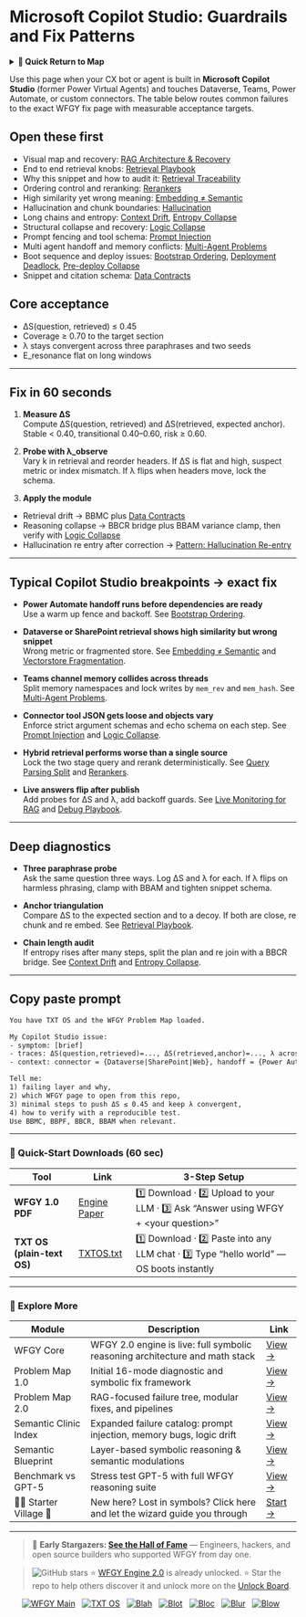 # Microsoft Copilot Studio: Guardrails and Fix Patterns

<details>
  <summary><strong>🧭 Quick Return to Map</strong></summary>

<br>

  > You are in a sub-page of **Chatbots & CX**.  
  > To reorient, go back here:  
  >
  > - [**Chatbots & CX** — customer dialogue flows and conversational stability](./README.md)  
  > - [**WFGY Global Fix Map** — main Emergency Room, 300+ structured fixes](../README.md)  
  > - [**WFGY Problem Map 1.0** — 16 reproducible failure modes](../../README.md)  
  >
  > Think of this page as a desk within a ward.  
  > If you need the full triage and all prescriptions, return to the Emergency Room lobby.
</details>


Use this page when your CX bot or agent is built in **Microsoft Copilot Studio** (former Power Virtual Agents) and touches Dataverse, Teams, Power Automate, or custom connectors. The table below routes common failures to the exact WFGY fix page with measurable acceptance targets.

## Open these first
- Visual map and recovery: [RAG Architecture & Recovery](https://github.com/onestardao/WFGY/blob/main/ProblemMap/rag-architecture-and-recovery.md)
- End to end retrieval knobs: [Retrieval Playbook](https://github.com/onestardao/WFGY/blob/main/ProblemMap/retrieval-playbook.md)
- Why this snippet and how to audit it: [Retrieval Traceability](https://github.com/onestardao/WFGY/blob/main/ProblemMap/retrieval-traceability.md)
- Ordering control and reranking: [Rerankers](https://github.com/onestardao/WFGY/blob/main/ProblemMap/rerankers.md)
- High similarity yet wrong meaning: [Embedding ≠ Semantic](https://github.com/onestardao/WFGY/blob/main/ProblemMap/embedding-vs-semantic.md)
- Hallucination and chunk boundaries: [Hallucination](https://github.com/onestardao/WFGY/blob/main/ProblemMap/hallucination.md)
- Long chains and entropy: [Context Drift](https://github.com/onestardao/WFGY/blob/main/ProblemMap/context-drift.md), [Entropy Collapse](https://github.com/onestardao/WFGY/blob/main/ProblemMap/entropy-collapse.md)
- Structural collapse and recovery: [Logic Collapse](https://github.com/onestardao/WFGY/blob/main/ProblemMap/logic-collapse.md)
- Prompt fencing and tool schema: [Prompt Injection](https://github.com/onestardao/WFGY/blob/main/ProblemMap/prompt-injection.md)
- Multi agent handoff and memory conflicts: [Multi-Agent Problems](https://github.com/onestardao/WFGY/blob/main/ProblemMap/Multi-Agent_Problems.md)
- Boot sequence and deploy issues: [Bootstrap Ordering](https://github.com/onestardao/WFGY/blob/main/ProblemMap/bootstrap-ordering.md), [Deployment Deadlock](https://github.com/onestardao/WFGY/blob/main/ProblemMap/deployment-deadlock.md), [Pre-deploy Collapse](https://github.com/onestardao/WFGY/blob/main/ProblemMap/predeploy-collapse.md)
- Snippet and citation schema: [Data Contracts](https://github.com/onestardao/WFGY/blob/main/ProblemMap/data-contracts.md)

## Core acceptance
- ΔS(question, retrieved) ≤ 0.45
- Coverage ≥ 0.70 to the target section
- λ stays convergent across three paraphrases and two seeds
- E_resonance flat on long windows

---

## Fix in 60 seconds
1) **Measure ΔS**  
   Compute ΔS(question, retrieved) and ΔS(retrieved, expected anchor).  
   Stable < 0.40, transitional 0.40–0.60, risk ≥ 0.60.

2) **Probe with λ_observe**  
   Vary k in retrieval and reorder headers. If ΔS is flat and high, suspect metric or index mismatch. If λ flips when headers move, lock the schema.

3) **Apply the module**  
- Retrieval drift → BBMC plus [Data Contracts](https://github.com/onestardao/WFGY/blob/main/ProblemMap/data-contracts.md)  
- Reasoning collapse → BBCR bridge plus BBAM variance clamp, then verify with [Logic Collapse](https://github.com/onestardao/WFGY/blob/main/ProblemMap/logic-collapse.md)  
- Hallucination re entry after correction → [Pattern: Hallucination Re-entry](https://github.com/onestardao/WFGY/blob/main/ProblemMap/patterns/pattern_hallucination_reentry.md)

---

## Typical Copilot Studio breakpoints → exact fix
- **Power Automate handoff runs before dependencies are ready**  
  Use a warm up fence and backoff. See [Bootstrap Ordering](https://github.com/onestardao/WFGY/blob/main/ProblemMap/bootstrap-ordering.md).

- **Dataverse or SharePoint retrieval shows high similarity but wrong snippet**  
  Wrong metric or fragmented store. See [Embedding ≠ Semantic](https://github.com/onestardao/WFGY/blob/main/ProblemMap/embedding-vs-semantic.md) and [Vectorstore Fragmentation](https://github.com/onestardao/WFGY/blob/main/ProblemMap/patterns/pattern_vectorstore_fragmentation.md).

- **Teams channel memory collides across threads**  
  Split memory namespaces and lock writes by `mem_rev` and `mem_hash`. See [Multi-Agent Problems](https://github.com/onestardao/WFGY/blob/main/ProblemMap/Multi-Agent_Problems.md).

- **Connector tool JSON gets loose and objects vary**  
  Enforce strict argument schemas and echo schema on each step. See [Prompt Injection](https://github.com/onestardao/WFGY/blob/main/ProblemMap/prompt-injection.md) and [Logic Collapse](https://github.com/onestardao/WFGY/blob/main/ProblemMap/logic-collapse.md).

- **Hybrid retrieval performs worse than a single source**  
  Lock the two stage query and rerank deterministically. See [Query Parsing Split](https://github.com/onestardao/WFGY/blob/main/ProblemMap/patterns/pattern_query_parsing_split.md) and [Rerankers](https://github.com/onestardao/WFGY/blob/main/ProblemMap/rerankers.md).

- **Live answers flip after publish**  
  Add probes for ΔS and λ, add backoff guards. See [Live Monitoring for RAG](https://github.com/onestardao/WFGY/blob/main/ProblemMap/ops/live_monitoring_rag.md) and [Debug Playbook](https://github.com/onestardao/WFGY/blob/main/ProblemMap/ops/debug_playbook.md).

---

## Deep diagnostics
- **Three paraphrase probe**  
  Ask the same question three ways. Log ΔS and λ for each. If λ flips on harmless phrasing, clamp with BBAM and tighten snippet schema.

- **Anchor triangulation**  
  Compare ΔS to the expected section and to a decoy. If both are close, re chunk and re embed. See [Retrieval Playbook](https://github.com/onestardao/WFGY/blob/main/ProblemMap/retrieval-playbook.md).

- **Chain length audit**  
  If entropy rises after many steps, split the plan and re join with a BBCR bridge. See [Context Drift](https://github.com/onestardao/WFGY/blob/main/ProblemMap/context-drift.md) and [Entropy Collapse](https://github.com/onestardao/WFGY/blob/main/ProblemMap/entropy-collapse.md).

---

## Copy paste prompt
```txt
You have TXT OS and the WFGY Problem Map loaded.

My Copilot Studio issue:
- symptom: [brief]
- traces: ΔS(question,retrieved)=..., ΔS(retrieved,anchor)=..., λ across 3 paraphrases
- context: connector = {Dataverse|SharePoint|Web}, handoff = {Power Automate|Teams}, memory = {per-thread|global}

Tell me:
1) failing layer and why,
2) which WFGY page to open from this repo,
3) minimal steps to push ΔS ≤ 0.45 and keep λ convergent,
4) how to verify with a reproducible test.
Use BBMC, BBPF, BBCR, BBAM when relevant.
````

---

### 🔗 Quick-Start Downloads (60 sec)

| Tool                       | Link                                                                                                                                       | 3-Step Setup                                                                             |
| -------------------------- | ------------------------------------------------------------------------------------------------------------------------------------------ | ---------------------------------------------------------------------------------------- |
| **WFGY 1.0 PDF**           | [Engine Paper](https://github.com/onestardao/WFGY/blob/main/I_am_not_lizardman/WFGY_All_Principles_Return_to_One_v1.0_PSBigBig_Public.pdf) | 1️⃣ Download · 2️⃣ Upload to your LLM · 3️⃣ Ask “Answer using WFGY + \<your question>”   |
| **TXT OS (plain-text OS)** | [TXTOS.txt](https://github.com/onestardao/WFGY/blob/main/OS/TXTOS.txt)                                                                     | 1️⃣ Download · 2️⃣ Paste into any LLM chat · 3️⃣ Type “hello world” — OS boots instantly |

---

### 🧭 Explore More

| Module                   | Description                                                                  | Link                                                                                               |
| ------------------------ | ---------------------------------------------------------------------------- | -------------------------------------------------------------------------------------------------- |
| WFGY Core                | WFGY 2.0 engine is live: full symbolic reasoning architecture and math stack | [View →](https://github.com/onestardao/WFGY/tree/main/core/README.md)                              |
| Problem Map 1.0          | Initial 16-mode diagnostic and symbolic fix framework                        | [View →](https://github.com/onestardao/WFGY/tree/main/ProblemMap/README.md)                        |
| Problem Map 2.0          | RAG-focused failure tree, modular fixes, and pipelines                       | [View →](https://github.com/onestardao/WFGY/blob/main/ProblemMap/rag-architecture-and-recovery.md) |
| Semantic Clinic Index    | Expanded failure catalog: prompt injection, memory bugs, logic drift         | [View →](https://github.com/onestardao/WFGY/blob/main/ProblemMap/SemanticClinicIndex.md)           |
| Semantic Blueprint       | Layer-based symbolic reasoning & semantic modulations                        | [View →](https://github.com/onestardao/WFGY/tree/main/SemanticBlueprint/README.md)                 |
| Benchmark vs GPT-5       | Stress test GPT-5 with full WFGY reasoning suite                             | [View →](https://github.com/onestardao/WFGY/tree/main/benchmarks/benchmark-vs-gpt5/README.md)      |
| 🧙‍♂️ Starter Village 🏡 | New here? Lost in symbols? Click here and let the wizard guide you through   | [Start →](https://github.com/onestardao/WFGY/blob/main/StarterVillage/README.md)                   |

---

> 👑 **Early Stargazers: [See the Hall of Fame](https://github.com/onestardao/WFGY/tree/main/stargazers)** —
> Engineers, hackers, and open source builders who supported WFGY from day one.

> <img src="https://img.shields.io/github/stars/onestardao/WFGY?style=social" alt="GitHub stars"> ⭐ [WFGY Engine 2.0](https://github.com/onestardao/WFGY/blob/main/core/README.md) is already unlocked. ⭐ Star the repo to help others discover it and unlock more on the [Unlock Board](https://github.com/onestardao/WFGY/blob/main/STAR_UNLOCKS.md).

<div align="center">

[![WFGY Main](https://img.shields.io/badge/WFGY-Main-red?style=flat-square)](https://github.com/onestardao/WFGY)
 
[![TXT OS](https://img.shields.io/badge/TXT%20OS-Reasoning%20OS-orange?style=flat-square)](https://github.com/onestardao/WFGY/tree/main/OS)
 
[![Blah](https://img.shields.io/badge/Blah-Semantic%20Embed-yellow?style=flat-square)](https://github.com/onestardao/WFGY/tree/main/OS/BlahBlahBlah)
 
[![Blot](https://img.shields.io/badge/Blot-Persona%20Core-green?style=flat-square)](https://github.com/onestardao/WFGY/tree/main/OS/BlotBlotBlot)
 
[![Bloc](https://img.shields.io/badge/Bloc-Reasoning%20Compiler-blue?style=flat-square)](https://github.com/onestardao/WFGY/tree/main/OS/BlocBlocBloc)
 
[![Blur](https://img.shields.io/badge/Blur-Text2Image%20Engine-navy?style=flat-square)](https://github.com/onestardao/WFGY/tree/main/OS/BlurBlurBlur)
 
[![Blow](https://img.shields.io/badge/Blow-Game%20Logic-purple?style=flat-square)](https://github.com/onestardao/WFGY/tree/main/OS/BlowBlowBlow)
 

</div>

